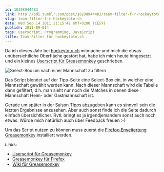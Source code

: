 ```yaml
---
id: 10208944483
link: http://odi.tumblr.com/post/10208944483/team-filter-f-r-hockeytoto-ch
slug: team-filter-f-r-hockeytoto-ch
date: Wed Sep 14 2011 21:15:42 GMT+0200 (CEST)
publish: 2011-09-014
tags: Userscript, Programming, JavaScript
title: Team-Filter für hockeytoto.ch
---
```



Da ich dieses Jahr bei [hockeytoto.ch](http://www.hockeytoto.ch)
mitmache und mich die etwas unübersichtliche Oberfläche gestört hat,
habe ich mich heute hingesetzt und ein kleines [Userscript für
Greasemonkey](http://userscripts.org/scripts/show/112988) geschrieben.

![Select-Box um nach einer Mannschaft zu
filtern](http://media.tumblr.com/tumblr_lrj108j1Yq1qa2z4q.png "Select-Box um nach einer Mannschaft zu filtern")

Das Script blendet auf der Tipp-Seite eine Select-Box ein, in welcher
eine Mannschaft gewählt werden kann. Nach dieser Mannschaft wird die
Tabelle dann gefiltert, d.h. man sieht nur noch die Matches in denen
diese Mannschaft Heim- oder Gastmannschaft ist.

Gerade um später in der Saison Tipps abzugeben kann es sinnvoll sein die
letzten Ergebnisse anzusehen. Aber auch sonst finde ich die Seite
dadurch einfach übersichtlicher. Rvtl. bringt es ja irgendjemandem sonst
auch noch etwas. Würde mich natürlich auch über Feedback freuen :-)

Um das Script nutzen zu können muss zuerst die [Firefox-Erweitertung
Greasemonkey](https://addons.mozilla.org/firefox/748/) installiert
werden.

*Links:*

-   [Userscript für
    Greasemonkey](http://userscripts.org/scripts/show/112988)
-   [Greasemonkey für Firefox](https://addons.mozilla.org/firefox/748/)
-   [Wiki für Greasemonkey](http://wiki.greasespot.net)


